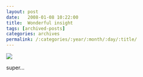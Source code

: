 ```yaml
---
layout: post
date:	2008-01-08 10:22:00
title:  Wonderful insight
tags: [archived-posts]
categories: archives
permalink: /:categories/:year/:month/:day/:title/
---
```

<img src="http://mail.google.com/mail/?attid=0.1&disp=emb&view=att&th=11757bb6f44c41be
">






super...
